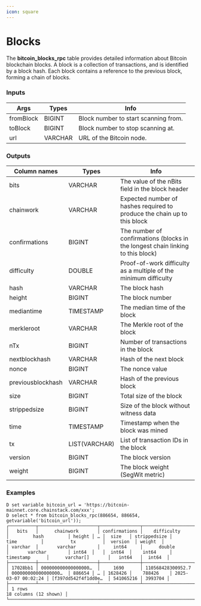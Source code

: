 ```yaml
---
icon: square
---
```


# Blocks

The **bitcoin\_blocks\_rpc** table provides detailed information about Bitcoin blockchain blocks. A block is a collection of transactions, and is identified by a block hash. Each block contains a reference to the previous block, forming a chain of blocks.&#x20;

### **Inputs**

| Args      | Types   | Info                                 |
| --------- | ------- | ------------------------------------ |
| fromBlock | BIGINT  | Block number to start scanning from. |
| toBlock   | BIGINT  | Block number to stop scanning at.    |
| url       | VARCHAR | URL of the Bitcoin node.             |

### **Outputs**

| Column names      | Types         | Info                                                                            |
| ----------------- | ------------- | ------------------------------------------------------------------------------- |
| bits              | VARCHAR       | The value of the nBits field in the block header                                |
| chainwork         | VARCHAR       | Expected number of hashes required to produce the chain up to this block        |
| confirmations     | BIGINT        | The number of confirmations (blocks in the longest chain linking to this block) |
| difficulty        | DOUBLE        | Proof-of-work difficulty as a multiple of the minimum difficulty                |
| hash              | VARCHAR       | The block hash                                                                  |
| height            | BIGINT        | The block number                                                                |
| mediantime        | TIMESTAMP     | The median time of the block                                                    |
| merkleroot        | VARCHAR       | The Merkle root of the block                                                    |
| nTx               | BIGINT        | Number of transactions in the block                                             |
| nextblockhash     | VARCHAR       | Hash of the next block                                                          |
| nonce             | BIGINT        | The nonce value                                                                 |
| previousblockhash | VARCHAR       | Hash of the previous block                                                      |
| size              | BIGINT        | Total size of the block                                                         |
| strippedsize      | BIGINT        | Size of the block without witness data                                          |
| time              | TIMESTAMP     | Timestamp when the block was mined                                              |
| tx                | LIST(VARCHAR) | List of transaction IDs in the block                                            |
| version           | BIGINT        | The block version                                                               |
| weight            | BIGINT        | The block weight (SegWit metric)                                                |

### Examples

```
D set variable bitcoin_url = 'https://bitcoin-mainnet.core.chainstack.com/xxx';
D select * from bitcoin_blocks_rpc(886654, 886654, getvariable('bitcoin_url'));
┌──────────┬──────────────────────┬───────────────┬───────────────────┬──────────────────────┬────────┬───┬─────────┬──────────────┬─────────────────────┬──────────────────────┬───────────┬─────────┐
│   bits   │      chainwork       │ confirmations │    difficulty     │         hash         │ height │ … │  size   │ strippedsize │        time         │          tx          │  version  │ weight  │
│ varchar  │       varchar        │     int64     │      double       │       varchar        │ int64  │   │  int64  │    int64     │      timestamp      │      varchar[]       │   int64   │  int64  │
├──────────┼──────────────────────┼───────────────┼───────────────────┼──────────────────────┼────────┼───┼─────────┼──────────────┼─────────────────────┼──────────────────────┼───────────┼─────────┤
│ 17028bb1 │ 000000000000000000…  │     1690      │ 110568428300952.7 │ 000000000000000000…  │ 886654 │ … │ 1628426 │    788426    │ 2025-03-07 00:02:24 │ [f397dd542f4f1dd0e…  │ 541065216 │ 3993704 │
├──────────┴──────────────────────┴───────────────┴───────────────────┴──────────────────────┴────────┴───┴─────────┴──────────────┴─────────────────────┴──────────────────────┴───────────┴─────────┤
│ 1 rows                                                                                                                                                                        18 columns (12 shown) │
└─────────────────────────────────────────────────────────────────────────────────────────────────────────────────────────────────────────────────────────────────────────────────────────────────────┘
```
